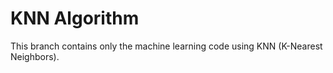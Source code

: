 # KNN Algorithm

This branch contains only the machine learning code using KNN (K-Nearest Neighbors).
